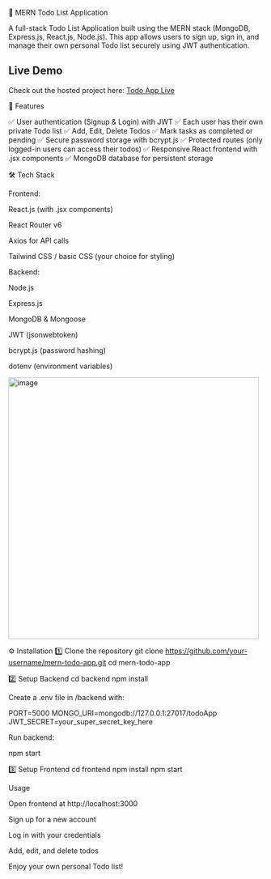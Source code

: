📝 MERN Todo List Application

A full-stack Todo List Application built using the MERN stack (MongoDB, Express.js, React.js, Node.js).
This app allows users to sign up, sign in, and manage their own personal Todo list securely using JWT authentication.

## Live Demo

Check out the hosted project here: [Todo App Live](https://todoapp-five-peach.vercel.app/)

🚀 Features

✅ User authentication (Signup & Login) with JWT
✅ Each user has their own private Todo list
✅ Add, Edit, Delete Todos
✅ Mark tasks as completed or pending
✅ Secure password storage with bcrypt.js
✅ Protected routes (only logged-in users can access their todos)
✅ Responsive React frontend with .jsx components
✅ MongoDB database for persistent storage

🛠️ Tech Stack

Frontend:

React.js (with .jsx components)

React Router v6

Axios for API calls

Tailwind CSS / basic CSS (your choice for styling)

Backend:

Node.js

Express.js

MongoDB & Mongoose

JWT (jsonwebtoken)

bcrypt.js (password hashing)

dotenv (environment variables)

<img width="495" height="517" alt="image" src="https://github.com/user-attachments/assets/4ffeff9c-c61c-4558-a0e9-a0fe102274c0" />


⚙️ Installation
1️⃣ Clone the repository
git clone https://github.com/your-username/mern-todo-app.git
cd mern-todo-app

2️⃣ Setup Backend
cd backend
npm install


Create a .env file in /backend with:

PORT=5000
MONGO_URI=mongodb://127.0.0.1:27017/todoApp
JWT_SECRET=your_super_secret_key_here


Run backend:

npm start

3️⃣ Setup Frontend
cd frontend
npm install
npm start

Usage

Open frontend at http://localhost:3000

Sign up for a new account

Log in with your credentials

Add, edit, and delete todos

Enjoy your own personal Todo list!
